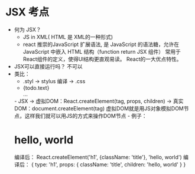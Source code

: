 # JSX 考点
- 何为 JSX？
    - JS in XML( HTML 是 XML的一种形式)
    - react 推崇的JavaScript 扩展语法, 是 JavaScript 的语法糖，允许在 JavaScript 中嵌入 HTML 结构（function return JSX 组件）
      常用于React组件的定义，使得UI结构更直观易读。
      React的一大优点特性。
- JSX可以直接运行吗？
    不可以
- 类比：
    - .styl -> stylus 编译 -> .css
    <ul>
        <li key={todo.id}>{todo.text}</li>
        ...
    </ul>
    - JSX -> 虚拟DOM：React.createElement(tag, props, children) ->  真实DOM：document.createElement(tag) 
        虚拟DOM就是用JS对象模拟DOM节点，这样我们就可以用JS的方式来操作DOM节点
        - 例子：
            <h1 className='title'>hello, world</h1>
            编译后：
            React.createElement('h1', {className: 'title'}, 'hello, world')
            编译后：
            {
                type: 'h1',
                props: {
                    className: 'title',
                    children: 'hello, world'
                }
            }
            